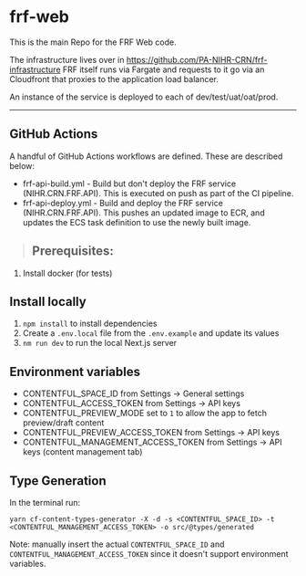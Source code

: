 # frf-web

This is the main Repo for the FRF Web code.

The infrastructure lives over in https://github.com/PA-NIHR-CRN/frf-infrastructure
FRF itself runs via Fargate and requests to it go via an Cloudfront that proxies to the application load balancer.

An instance of the service is deployed to each of dev/test/uat/oat/prod.

---

## GitHub Actions

A handful of GitHub Actions workflows are defined. These are described below:

- frf-api-build.yml - Build but don't deploy the FRF service (NIHR.CRN.FRF.API). This is executed on push as part of the CI pipeline.
- frf-api-deploy.yml - Build and deploy the FRF service (NIHR.CRN.FRF.API). This pushes an updated image to ECR, and updates the ECS task definition to use the newly built image.

> ## Prerequisites:

1. Install docker (for tests)

## Install locally

1. `npm install` to install dependencies
2. Create a `.env.local` file from the `.env.example` and update its values
3. `nm run dev` to run the local Next.js server

## Environment variables

- CONTENTFUL_SPACE_ID from Settings -> General settings
- CONTENTFUL_ACCESS_TOKEN from Settings -> API keys
- CONTENTFUL_PREVIEW_MODE set to `1` to allow the app to fetch preview/draft content
- CONTENTFUL_PREVIEW_ACCESS_TOKEN from Settings -> API keys
- CONTENTFUL_MANAGEMENT_ACCESS_TOKEN from Settings -> API keys (content management tab)

## Type Generation

In the terminal run:

`yarn cf-content-types-generator -X -d -s <CONTENTFUL_SPACE_ID> -t <CONTENTFUL_MANAGEMENT_ACCESS_TOKEN> -o src/@types/generated`

Note: manually insert the actual `CONTENTFUL_SPACE_ID` and `CONTENTFUL_MANAGEMENT_ACCESS_TOKEN` since it doesn't support environment variables.
